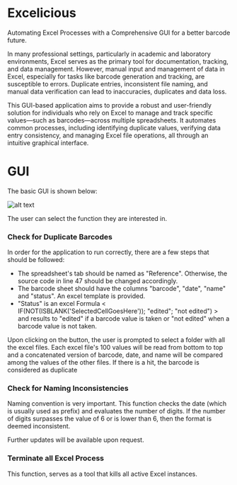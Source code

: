 # Excelicious
Automating Excel Processes with a Comprehensive GUI for a better barcode future.

In many professional settings, particularly in academic and laboratory environments, Excel serves as the primary tool for documentation, tracking, and data management. However, manual input and management of data in Excel, especially for tasks like barcode generation and tracking, are susceptible to errors. Duplicate entries, inconsistent file naming, and manual data verification can lead to inaccuracies, duplicates and data loss.

This GUI-based application aims to provide a robust and user-friendly solution for individuals who rely on Excel to manage and track specific values—such as barcodes—across multiple spreadsheets. It automates common processes, including identifying duplicate values, verifying data entry consistency, and managing Excel file operations, all through an intuitive graphical interface.

# GUI

The basic GUI is shown below:

![alt text](image.png)

The user can select the function they are interested in. 

### Check for Duplicate Barcodes

In order for the application to run correctly, there are a few steps that should be followed:
- The spreadsheet's tab should be named as "Reference". Otherwise, the source code in line 47 should 
be changed accordingly.
- The barcode sheet should have the columns "barcode", "date", "name" and "status". An excel template is
provided. 
- "Status" is an excel Formula < IF(NOT(ISBLANK('SelectedCellGoesHere')); "edited"; "not edited") >
and results to "edited" if a barcode value is taken or "not edited" when a barcode value is not taken.

Upon clicking on the button, the user is prompted to select a folder with all the excel files. 
Each excel file's 100 values will be read from bottom to top and a concatenated version of barcode, date,
and name will be compared among the values of the other files. If there is a hit, the barcode is considered as duplicate

### Check for Naming Inconsistencies

Naming convention is very important. This function checks the date (which is usually used as prefix) and evaluates the number of digits. If the number of digits surpasses the value of 6 or is lower than 6, then the 
format is deemed inconsistent.

Further updates will be available upon request.

### Terminate all Excel Process

This function, serves as a tool that kills all active Excel instances. 



